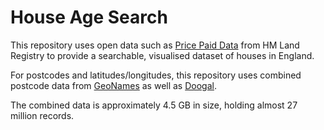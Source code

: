 # House Age Search

This repository uses open data such as [Price Paid Data](https://www.gov.uk/government/statistical-data-sets/price-paid-data-downloads#single-file) from HM Land Registry to provide a searchable, visualised dataset of houses in England.

For postcodes and latitudes/longitudes, this repository uses combined postcode data from [GeoNames](https://download.geonames.org/) as well as [Doogal](https://www.doogal.co.uk/).

The combined data is approximately 4.5 GB in size, holding almost 27 million records.